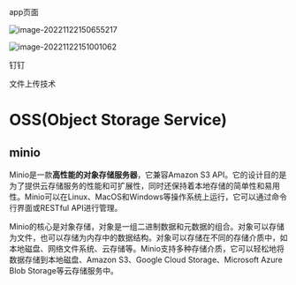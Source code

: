 app页面

![image-20221122150655217](/Users/madongming/IdeaProjects/learn/docs/noteImg/image-20221122150655217.png)

![image-20221122151001062](/Users/madongming/IdeaProjects/learn/docs/noteImg/image-20221122151001062.png)

钉钉

文件上传技术

# OSS(Object Storage Service)

## minio

Minio是一款**高性能的对象存储服务器**，它兼容Amazon S3
API。它的设计目的是为了提供云存储服务的性能和可扩展性，同时还保持着本地存储的简单性和易用性。Minio可以在Linux、MacOS和Windows等操作系统上运行，它可以通过命令行界面或RESTful
API进行管理。

Minio的核心是对象存储，对象是一组二进制数据和元数据的组合。对象可以存储为文件，也可以存储为内存中的数据结构。对象可以存储在不同的存储介质中，如本地磁盘、网络文件系统、云存储等。Minio支持多种存储介质，它可以轻松地将数据存储到本地磁盘、Amazon
S3、Google Cloud Storage、Microsoft Azure Blob Storage等云存储服务中。